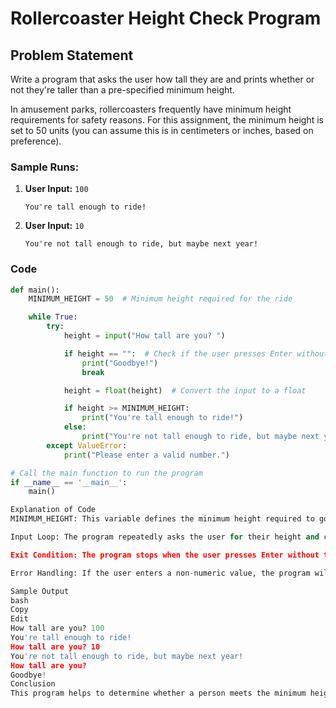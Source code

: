 # Rollercoaster Height Check Program

## Problem Statement

Write a program that asks the user how tall they are and prints whether or not they're taller than a pre-specified minimum height.

In amusement parks, rollercoasters frequently have minimum height requirements for safety reasons. For this assignment, the minimum height is set to 50 units (you can assume this is in centimeters or inches, based on preference).

### Sample Runs:
1. **User Input:** `100`
    ```
    You're tall enough to ride!
    ```

2. **User Input:** `10`
    ```
    You're not tall enough to ride, but maybe next year!
    ```

### Code

```python
def main():
    MINIMUM_HEIGHT = 50  # Minimum height required for the ride

    while True:
        try:
            height = input("How tall are you? ")

            if height == "":  # Check if the user presses Enter without input
                print("Goodbye!")
                break

            height = float(height)  # Convert the input to a float

            if height >= MINIMUM_HEIGHT:
                print("You're tall enough to ride!")
            else:
                print("You're not tall enough to ride, but maybe next year!")
        except ValueError:
            print("Please enter a valid number.")

# Call the main function to run the program
if __name__ == '__main__':
    main()

Explanation of Code
MINIMUM_HEIGHT: This variable defines the minimum height required to go on the rollercoaster. It is set to 50 units in this case.

Input Loop: The program repeatedly asks the user for their height and checks if it's greater than or equal to 50.

Exit Condition: The program stops when the user presses Enter without typing anything.

Error Handling: If the user enters a non-numeric value, the program will prompt them to enter a valid number.

Sample Output
bash
Copy
Edit
How tall are you? 100
You're tall enough to ride!
How tall are you? 10
You're not tall enough to ride, but maybe next year!
How tall are you? 
Goodbye!
Conclusion
This program helps to determine whether a person meets the minimum height requirement for a rollercoaster ride. It also demonstrates input validation and repetitive user interaction.